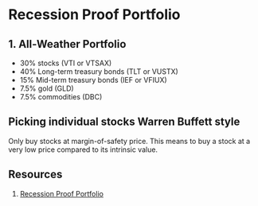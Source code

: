 # Recession Proof Portfolio

## 1. All-Weather Portfolio

* 30% stocks (VTI or VTSAX)
* 40% Long-term treasury bonds (TLT or VUSTX)
* 15% Mid-term treasury bonds (IEF or VFIUX)
* 7.5% gold (GLD)
* 7.5% commodities (DBC)

## Picking individual stocks Warren Buffett style

Only buy stocks at margin-of-safety price. This means to buy a stock at a very low price compared to its intrinsic value. 

## Resources

1. [Recession Proof Portfolio](https://www.youtube.com/watch?v=CLbeR-cA09M)

